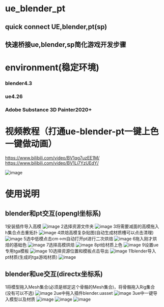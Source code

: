# ue_blender_pt
## quick connect UE,blender,pt(sp)
## 快速桥接ue,blender,sp简化游戏开发步骤

# environment(稳定环境)
### blender4.3
### ue4.26
### Adobe Substance 3D Painter2020+

# 视频教程（打通ue-blender-pt一键上色一键做动画）
https://www.bilibili.com/video/BV1qg7uzEE1M/
https://www.bilibili.com/video/BV1Li7YzUEdY/

![image](https://github.com/user-attachments/assets/6645370f-6279-4d79-8a52-5e80f228f306)
# 使用说明
## blender和pt交互(opengl坐标系)
1安装插件导入高模
![image](https://github.com/user-attachments/assets/3e9ab6d7-bd6d-44c1-8624-89eece86cd6a)
2选择资源文件夹
![image](https://github.com/user-attachments/assets/7ee3cea2-02b8-466c-b54f-7122f76036c6)
3将需要减面的高模拖入h集合点击重拓扑
![image](https://github.com/user-attachments/assets/a8c94c44-5544-4dbf-9ed0-89acae37f19d)
4烘焙高模复杂贴图(自动生成材质槽可以点击清理)
![image](https://github.com/user-attachments/assets/a4083b78-84df-4e5e-bde2-7f264d476358)
5选中低模点击cm->m自动打开pt进行二次烘焙
![image](https://github.com/user-attachments/assets/09616ef6-85dd-4df2-ab1d-e9ee9d74d45f)
6拖入刚才烘焙的基础色
![image](https://github.com/user-attachments/assets/b0550657-50c6-426b-ac25-e89810eba7f0)
7选择高模烘焙
![image](https://github.com/user-attachments/assets/72413229-a085-4456-9571-990833137306)
8pt给材质上色
![image](https://github.com/user-attachments/assets/8180ad70-238c-4456-ac39-4b7e57f71a79)
9设置ue专用tga模板
![image](https://github.com/user-attachments/assets/42403ed0-e387-4808-a9af-0b86bd70c22b)
10选择资源位置和模板点击导出
![image](https://github.com/user-attachments/assets/4b95183f-c38d-4da2-b459-e4f1fdb8245f)
11blender导入pt材质(生成的tga游戏材质)
![image](https://github.com/user-attachments/assets/943f2803-c61a-4a04-90f3-fa0a2215981c)

## blender和ue交互(directx坐标系)
1将模型拖入Mesh集合(必须是绑定这个骨骼的Mesh集合)，将骨骼拖入Rig集合(没有可以不选)
![image](https://github.com/user-attachments/assets/3d958f08-be5a-439e-920e-1d3c3b338394)
2ue中拖入插件blender.uasset
![image](https://github.com/user-attachments/assets/557abd6d-2d78-4ad9-a6d9-e9c7c2351828)
3ue中一键导入模型以及材质
![image](https://github.com/user-attachments/assets/2e13f302-d16f-46fe-b09b-ede21297f199)
![image](https://github.com/user-attachments/assets/b2f8fd11-eadc-4151-84eb-e30267abab07)
![image](https://github.com/user-attachments/assets/d3fd3dcc-83e6-400c-8573-b8483a841032)








